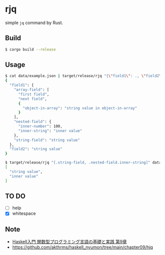 # rjq

simple `jq` command by Rust.

## Build

```sh
$ cargo build --release
```

## Usage

```sh
$ cat data/example.json | target/release/rjq "{\"field1\": ., \"field2\": .string-field}"
{
  "field1": {
    "array-field": [
      "first field",
      "next field",
      {
        "object-in-array": "string value in object-in-array"
      }
    ],
    "nested-field": {
      "inner-number": 100,
      "inner-string": "inner value"
    },
    "string-field": "string value"
  },
  "field2": "string value"
}
```

```sh
$ target/release/rjq "[.string-field, .nested-field.inner-string]" data/example.json
[
  "string value",
  "inner value"
]
```

## TO DO

- [ ] help
- [x] whitespace

## Note

- [Haskell入門 関数型プログラミング言語の基礎と実践 第9章](https://gihyo.jp/book/2017/978-4-7741-9237-6)
- https://github.com/akthrms/haskell_nyumon/tree/main/chapter09/hjq
